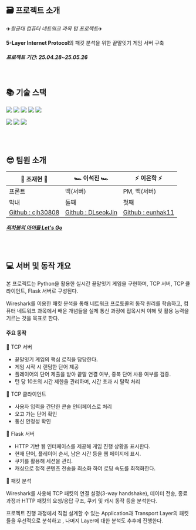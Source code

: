 ## 🗃️ 프로젝트 소개
✈️*항공대 컴퓨터 네트워크 과목 텀 프로젝트*✈️

**5-Layer Internet Protocol**의 패킷 분석을 위한 끝말잇기 게임 서버 구축

##### 프로젝트 기간: 25.04.28~25.05.26

<br>

## 📚 기술 스택

 <img src="https://img.shields.io/badge/flask-000000?style=for-the-badge&logo=flask&logoColor=white"> <img src="https://img.shields.io/badge/python-3776AB?style=for-the-badge&logo=python&logoColor=white"> <img src="https://img.shields.io/badge/html5-E34F26?style=for-the-badge&logo=html5&logoColor=white"> 
  <img src="https://img.shields.io/badge/css-1572B6?style=for-the-badge&logo=css3&logoColor=white"> 
  <img src="https://img.shields.io/badge/javascript-F7DF1E?style=for-the-badge&logo=javascript&logoColor=black">

<img src="https://img.shields.io/badge/git-F05032?style=for-the-badge&logo=git&logoColor=white"> <img src="https://img.shields.io/badge/github-181717?style=for-the-badge&logo=github&logoColor=white"> <img src="https://img.shields.io/badge/wireshark-1679A7?style=for-the-badge&logo=socket.io&logoColor=#1679A7">

<br><br>

## 😎 팀원 소개


|💪 조재현 💪| 🏎️ 이석진 🏎️ | ⚡ 이은학 ⚡ |
| --- | --- | --- |
| 프론트 | 백(서버) | PM,  백(서버) |
| 막내 | 둘째 | 첫째 |
| [Github : cjh30808](https://github.com/cjh030808) | [Github : DLseokJin](https://github.com/DlSeokJin) | [Github : eunhak11](https://github.com/eunhak11) |

<u>***최차봉의 아이들 Let's Go***</u>

 <br><br>

## 💻 서버 및 동작 개요
본 프로젝트는 Python을 활용한 실시간 끝말잇기 게임을 구현하며, TCP 서버, TCP 클라이언트, Flask 서버로 구성된다.

Wireshark를 이용한 패킷 분석을 통해 네트워크 프로토콜의 동작 원리를 학습하고, 컴퓨터 네트워크 과목에서 배운 개념들을 실제 통신 과정에 접목시켜 이해 및 활용 능력을 기르는 것을 목표로 한다.

#### 주요 동작

🎲 TCP 서버

- 끝말잇기 게임의 핵심 로직을 담당한다.
- 게임 시작 시 랜덤한 단어 제공
- 플레이어의 단어 제출을 받아 끝말 연결 여부, 중복 단어 사용 여부를 검증.
- 턴 당 10초의 시간 제한을 관리하며, 시간 초과 시 탈락 처리



🎲 TCP 클라이언트

- 사용자 입력을 간단한 콘솔 인터페이스로 처리
- 오고 가는 단어 확인
- 통신 안정성 확인


🎲 Flask 서버

- HTTP 기반 웹 인터페이스를 제공해 게임 진행 상황을 표시한다.
- 현재 단어, 플레이어 순서, 남은 시간 등을 웹 페이지에 표시.
- 쿠키를 활용해 세션을 관리.
- 캐싱으로 정적 콘텐츠 전송을 최소화 하여 로딩 속도를 최적화한다.

🎲 패킷 분석

Wireshark를 사용해 TCP 패킷의 연결 설정(3-way handshake), 데이터 전송, 종료 과정과 HTTP 패킷의 요청/응답 구조, 쿠키 및 캐시 동작 등을 분석한다.


프로젝트 진행 과정에서 직접 설계할 수 있는 Application과 Transport Layer의 패킷들을 우선적으로 분석하고 , 나머지 Layer에 대한 분석도 추후에 진행한다.
